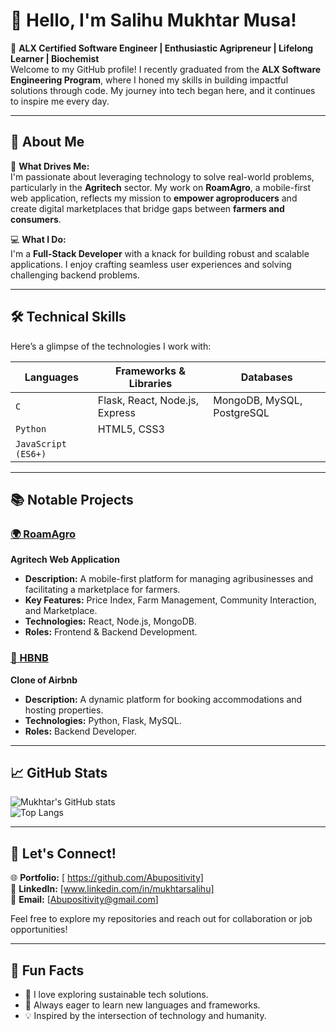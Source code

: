 # 👋 Hello, I'm Salihu Mukhtar Musa!

🌱 **ALX Certified Software Engineer | Enthusiastic Agripreneur | Lifelong Learner | Biochemist**  
Welcome to my GitHub profile! I recently graduated from the **ALX Software Engineering Program**, where I honed my skills in building impactful solutions through code. My journey into tech began here, and it continues to inspire me every day.

---

## 🚀 About Me

🌟 **What Drives Me:**  
I'm passionate about leveraging technology to solve real-world problems, particularly in the **Agritech** sector. My work on **RoamAgro**, a mobile-first web application, reflects my mission to **empower agroproducers** and create digital marketplaces that bridge gaps between **farmers and consumers**.

💻 **What I Do:**  
I'm a **Full-Stack Developer** with a knack for building robust and scalable applications. I enjoy crafting seamless user experiences and solving challenging backend problems.

---

## 🛠️ Technical Skills

Here’s a glimpse of the technologies I work with:

| Languages          | Frameworks & Libraries         | Databases         |
|---------------------|--------------------------------|-------------------|
| `C`                | Flask, React, Node.js, Express| MongoDB, MySQL, PostgreSQL |
| `Python`           | HTML5, CSS3                   |                   |
| `JavaScript (ES6+)`|                               |                   |

---

## 📚 Notable Projects

### [🌍 RoamAgro](https://github.com/Abupositivity/roamagro)
**Agritech Web Application**  
- **Description:** A mobile-first platform for managing agribusinesses and facilitating a marketplace for farmers.  
- **Key Features:** Price Index, Farm Management, Community Interaction, and Marketplace.  
- **Technologies:** React, Node.js, MongoDB.  
- **Roles:** Frontend & Backend Development.

### [🏡 HBNB](https://github.com/Abupositivity/AirBnB_clone_v4)
**Clone of Airbnb**  
- **Description:** A dynamic platform for booking accommodations and hosting properties.  
- **Technologies:** Python, Flask, MySQL.  
- **Roles:** Backend Developer.

---

## 📈 GitHub Stats

![Mukhtar's GitHub stats](https://github-readme-stats.vercel.app/api?username=Abupositivity&show_icons=true&theme=radical)  
![Top Langs](https://github-readme-stats.vercel.app/api/top-langs/?username=Abupositivity&layout=compact&theme=radical)

---

## 🤝 Let's Connect!

🌐 **Portfolio:** [ https://github.com/Abupositivity]  
🔗 **LinkedIn:** [www.linkedin.com/in/mukhtarsalihu]  
📧 **Email:** [Abupositivity@gmail.com]  

Feel free to explore my repositories and reach out for collaboration or job opportunities!

---

## 🌟 Fun Facts
- 🌿 I love exploring sustainable tech solutions.
- 📖 Always eager to learn new languages and frameworks.
- 💡 Inspired by the intersection of technology and humanity.
